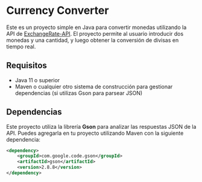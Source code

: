 # Currency Converter

Este es un proyecto simple en Java para convertir monedas utilizando la API de [ExchangeRate-API](https://www.exchangerate-api.com/). El proyecto permite al usuario introducir dos monedas y una cantidad, y luego obtener la conversión de divisas en tiempo real.

## Requisitos

- Java 11 o superior
- Maven o cualquier otro sistema de construcción para gestionar dependencias (si utilizas Gson para parsear JSON)

## Dependencias

Este proyecto utiliza la librería **Gson** para analizar las respuestas JSON de la API. Puedes agregarla en tu proyecto utilizando Maven con la siguiente dependencia:

```xml
<dependency>
    <groupId>com.google.code.gson</groupId>
    <artifactId>gson</artifactId>
    <version>2.8.8</version>
</dependency>